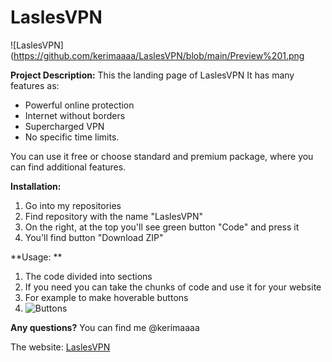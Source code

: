 # LaslesVPN
![LaslesVPN](https://github.com/kerimaaaa/LaslesVPN/blob/main/Preview%201.png

**Project Description:**
This the landing page of LaslesVPN
It has many features as: 

- Powerful online protection
- Internet without borders
- Supercharged VPN
- No specific time limits.

You can use it free or choose standard and premium package, where you can find additional features.

**Installation:**
1. Go into my repositories
2. Find repository with the name "LaslesVPN"
3. On the right, at the top you'll see green button "Code" and press it
4. You'll find button "Download ZIP"

**Usage: **
1. The code divided into sections
2. If you need you can take the chunks of code and use it for your website
3. For example to make hoverable buttons
4. ![Buttons](https://user-images.githubusercontent.com/119394857/230713676-7b143df2-9e0f-4248-af04-eea5a14e3fd6.png)

**Any questions?**
You can find me @kerimaaaa

The website:
[LaslesVPN](https://kerimaaaa.github.io/LaslesVPN/)
